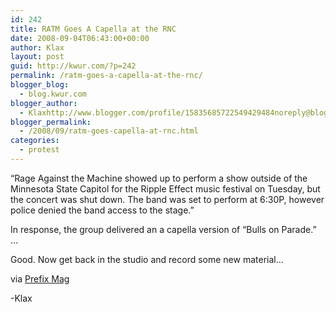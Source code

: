 ```yaml
---
id: 242
title: RATM Goes A Capella at the RNC
date: 2008-09-04T06:43:00+00:00
author: Klax
layout: post
guid: http://kwur.com/?p=242
permalink: /ratm-goes-a-capella-at-the-rnc/
blogger_blog:
  - blog.kwur.com
blogger_author:
  - Klaxhttp://www.blogger.com/profile/15835685722549429484noreply@blogger.com
blogger_permalink:
  - /2008/09/ratm-goes-capella-at-rnc.html
categories:
  - protest
---
```

<div class="pf-content">
  <p>
    &#8220;Rage Against the Machine showed up to perform a show outside of the Minnesota State Capitol for the Ripple Effect music festival on Tuesday, but the concert was shut down. The band was set to perform at 6:30P, however police denied the band access to the stage.&#8221;<a name='more'></a>
  </p>
  
  <p>
    In response, the group delivered an a capella version of &#8220;Bulls on Parade.&#8221; &#8230;
  </p>
  
  <p>
  </p>
  
  <p>
    Good. Now get back in the studio and record some new material&#8230;
  </p>
  
  <p>
    via <a href="http://www.prefixmag.com/news/police-shut-down-rage-against-machine-rnc/21205/">Prefix Mag</a>
  </p>
  
  <p>
    -Klax
  </p>
</div>